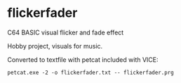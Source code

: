 # flickerfader
C64 BASIC visual flicker and fade effect

Hobby project, visuals for music.

Converted to textfile with petcat included with VICE:
```
petcat.exe -2 -o flickerfader.txt -- flickerfader.prg
```
